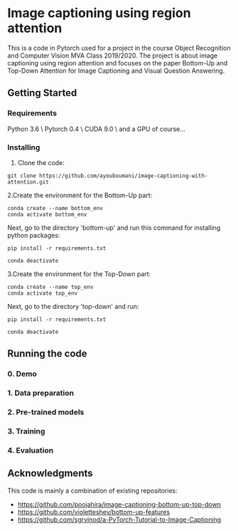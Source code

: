 # Image captioning using region attention
This is a code in Pytorch used for a project in the course Object Recognition and Computer Vision MVA Class 2019/2020.
The project is about image captioning using region attention and focuses on the paper Bottom-Up and Top-Down Attention for Image Captioning and Visual Question Answering.
## Getting Started


### Requirements

Python 3.6 \\
Pytorch 0.4 \\
CUDA 9.0 \\
and a GPU of course...


### Installing

1. Clone the code: 

```
git clone https://github.com/ayouboumani/image-captioning-with-attention.git
```

2.Create the environment for the Bottom-Up part:

```
conda create --name bottom_env
conda activate bottom_env
```
Next, go to the directory 'bottom-up' and run this command for installing python packages:

```
pip install -r requirements.txt
```
```
conda deactivate
```
3.Create the environment for the Top-Down part:

```
conda create --name top_env
conda activate top_env
```
Next, go to the directory 'top-down' and run:

```
pip install -r requirements.txt
```
```
conda deactivate
```

## Running the code

### 0. Demo

### 1. Data preparation

### 2. Pre-trained models

### 3. Training

### 4. Evaluation

## Acknowledgments
This code is mainly a combination of existing repositories:
* https://github.com/poojahira/image-captioning-bottom-up-top-down
* https://github.com/violetteshev/bottom-up-features
* https://github.com/sgrvinod/a-PyTorch-Tutorial-to-Image-Captioning

